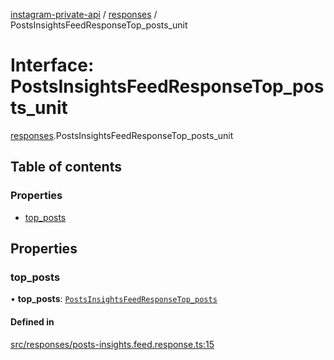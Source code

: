 [instagram-private-api](../../README.md) / [responses](../../modules/responses.md) / PostsInsightsFeedResponseTop_posts_unit

# Interface: PostsInsightsFeedResponseTop\_posts\_unit

[responses](../../modules/responses.md).PostsInsightsFeedResponseTop_posts_unit

## Table of contents

### Properties

- [top\_posts](PostsInsightsFeedResponseTop_posts_unit.md#top_posts)

## Properties

### top\_posts

• **top\_posts**: [`PostsInsightsFeedResponseTop_posts`](PostsInsightsFeedResponseTop_posts.md)

#### Defined in

[src/responses/posts-insights.feed.response.ts:15](https://github.com/Nerixyz/instagram-private-api/blob/4971f34/src/responses/posts-insights.feed.response.ts#L15)

